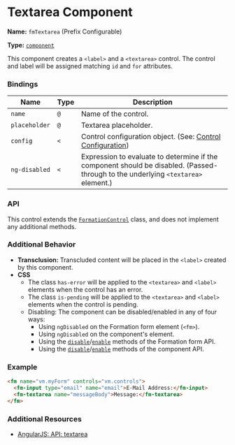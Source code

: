 # Textarea Component

**Name:** `fmTextarea` \(Prefix Configurable\)

**Type:** [`component`](https://docs.angularjs.org/guide/component)

This component creates a `<label>` and a `<textarea>` control. The control and label will be assigned matching `id` and `for` attributes.

### Bindings

| Name | Type | Description |
| --- | --- | --- |
| `name` | `@` | Name of the control. |
| `placeholder` | `@` | Textarea placeholder. |
| `config` | `<` | Control configuration object. \(See: [Control Configuration](/packages/formation/src/classes/FormationControl#control-configuration)\) |
| `ng-disabled` | `<` | Expression to evaluate to determine if the component should be disabled. (Passed-through to the underlying `<textarea>` element.) |

### API

This control extends the [`FormationControl`](/src/components/FormationControl) class, and does not implement any additional methods.

### Additional Behavior

* **Transclusion:** Transcluded content will be placed in the `<label>` created by this component.
* **CSS**
  * The class `has-error` will be applied to the `<textarea>` and `<label>` elements when the control has an error.
  * The class `is-pending` will be applied to the `<textarea>` and `<label>` elements when the control is pending.
  * Disabling: The component can be disabled/enabled in any of four ways:
    * Using `ngDisabled` on the Formation form element \(`<fm>`\).
    * Using `ngDisabled` on the component's element.
    * Using the [`disable`](https://github.com/darkobits/formation/tree/canary/src/components/Form#disable)/[`enable`](https://github.com/darkobits/formation/tree/canary/src/components/Form#enable) methods of the Formation form API.
    * Using the [`disable`](/packages/formation/src/classes/FormationControl#disable)/[`enable`](/packages/formation/src/classes/FormationControl#enable) methods of the component API.

### Example

```html
<fm name="vm.myForm" controls="vm.controls">
  <fm-input type="email" name="email">E-Mail Address:</fm-input>
  <fm-textarea name="messageBody">Message:</fm-textarea>
</fm>
```

### Additional Resources

* [AngularJS: API: textarea](https://docs.angularjs.org/api/ng/directive/textarea)



